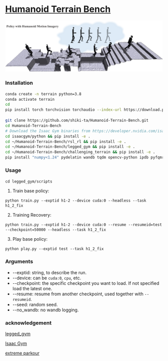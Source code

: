 # [Humanoid Terrain Bench](https://github.com/shiki-ta/Humanoid-Terrain-Bench/tree/master)

![Terrain](images/terrain.png)


### Installation ###
```bash
conda create -n terrain python=3.8
conda activate terrain
cd
pip install torch torchvision torchaudio --index-url https://download.pytorch.org/whl/cu118   #or cu113,cu115,cu121, based on your cuda version

git clone https://github.com/shiki-ta/Humanoid-Terrain-Bench.git
cd Humanoid-Terrain-Bench
# Download the Isaac Gym binaries from https://developer.nvidia.com/isaac-gym 
cd isaacgym/python && pip install -e .
cd ~/Humanoid-Terrain-Bench/rsl_rl && pip install -e .
cd ~/Humanoid-Terrain-Bench/legged_gym && pip install -e .
cd ~/Humanoid-Terrain-Bench/challenging_terrain && pip install -e .
pip install "numpy<1.24" pydelatin wandb tqdm opencv-python ipdb pyfqmr flask
```

### Usage ###
`cd legged_gym/scripts`
1. Train base policy:  
```
python train.py --exptid h1-2 --device cuda:0 --headless --task h1_2_fix
```

2. Training Recovery:
```
python train.py --exptid h1-2 --device cuda:0 --resume --resumeid=test --checkpoint=50000 --headless --task h1_2_fix
```

3. Play base policy:
```
python play.py --exptid test --task h1_2_fix
```

### Arguments ###
- --exptid: string,  to describe the run. 
- --device: can be `cuda:0`, `cpu`, etc.
- --checkpoint: the specific checkpoint you want to load. If not specified load the latest one.
- --resume: resume from another checkpoint, used together with `--resumeid`.
- --seed: random seed.
- --no_wandb: no wandb logging.

### acknowledgement ###

[legged_gym](https://github.com/shiki-ta/Humanoid-Terrain-Bench/tree/master)

[Isaac Gym](https://junxnone.github.io/isaacgymdocs/index.html)

[extreme parkour](https://github.com/chengxuxin/extreme-parkour)
